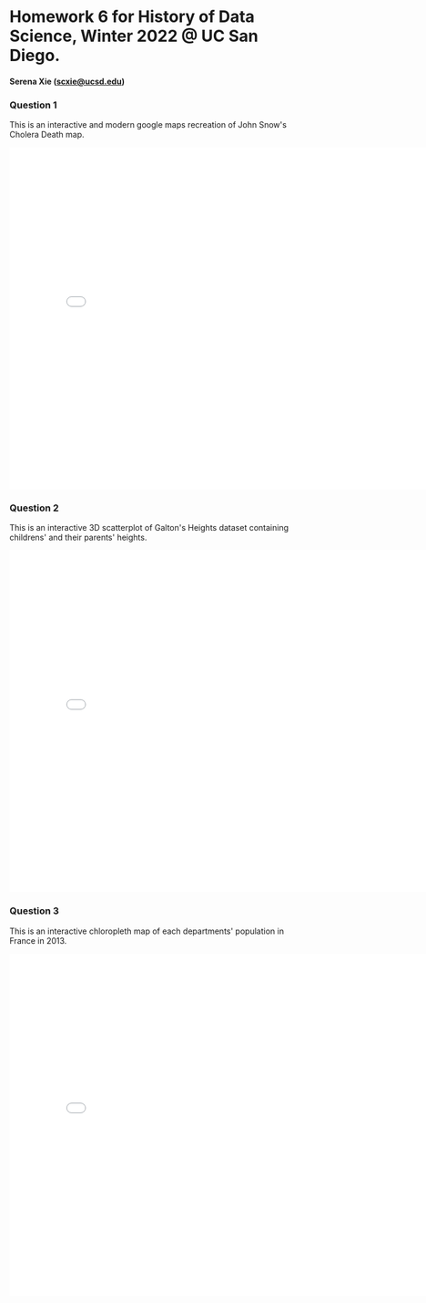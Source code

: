 # Homework 6 for History of Data Science, Winter 2022 @ UC San Diego.

#### Serena Xie (scxie@ucsd.edu)
 
### Question 1

This is an interactive and modern google maps recreation of John Snow's Cholera Death map.
<iframe src='snow-map.html' width=800 height=600 frameBorder=0></iframe>

### Question 2

This is an interactive 3D scatterplot of Galton's Heights dataset containing childrens' and their parents' heights.
<iframe src='galton-fig.html' width=800 height=600 frameBorder=0></iframe>

### Question 3

This is an interactive chloropleth map of each departments' population in France in 2013.
<iframe src='france-fig.html' width=800 height=600 frameBorder=0></iframe>


